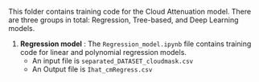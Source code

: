 This folder contains training code for the Cloud Attenuation model. There are three groups in total: Regression, Tree-based, and Deep Learning models.  
1. **Regression model** : The <code>Regression_model.ipynb</code> file contains training code for linear and polynomial regression models.  
   - An input file is <code>separated_DATASET_cloudmask.csv</code>
   - An Output file is <code>Ihat_cmRegress.csv</code>
